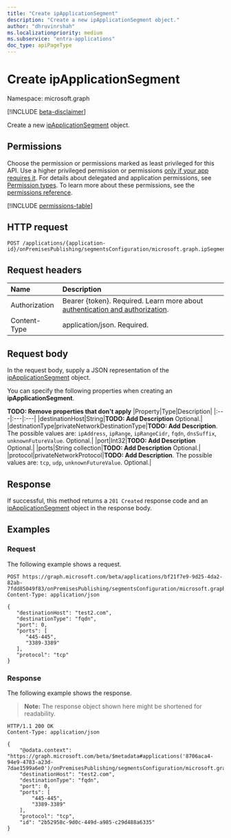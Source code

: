 ```yaml
---
title: "Create ipApplicationSegment"
description: "Create a new ipApplicationSegment object."
author: "dhruvinrshah"
ms.localizationpriority: medium
ms.subservice: "entra-applications"
doc_type: apiPageType
---
```


# Create ipApplicationSegment

Namespace: microsoft.graph

[!INCLUDE [beta-disclaimer](../../includes/beta-disclaimer.md)]

Create a new [ipApplicationSegment](../resources/ipapplicationsegment.md) object.

## Permissions

Choose the permission or permissions marked as least privileged for this API. Use a higher privileged permission or permissions [only if your app requires it](/graph/permissions-overview#best-practices-for-using-microsoft-graph-permissions). For details about delegated and application permissions, see [Permission types](/graph/permissions-overview#permission-types). To learn more about these permissions, see the [permissions reference](/graph/permissions-reference).

<!-- {
  "blockType": "permissions",
  "name": "onpremisespublishingprofile-post-applicationsegments-permissions"
}
-->
[!INCLUDE [permissions-table](../includes/permissions/onpremisespublishingprofile-post-applicationsegments-permissions.md)]

## HTTP request

<!-- {
  "blockType": "ignored"
}
-->
``` http
POST /applications/{application-id}/onPremisesPublishing/segmentsConfiguration/microsoft.graph.ipSegmentConfiguration/applicationSegments
```

## Request headers

|Name|Description|
|:---|:---|
|Authorization|Bearer {token}. Required. Learn more about [authentication and authorization](/graph/auth/auth-concepts).|
|Content-Type|application/json. Required.|

## Request body

In the request body, supply a JSON representation of the [ipApplicationSegment](../resources/ipapplicationsegment.md) object.

You can specify the following properties when creating an **ipApplicationSegment**.

**TODO: Remove properties that don't apply**
|Property|Type|Description|
|:---|:---|:---|
|destinationHost|String|**TODO: Add Description** Optional.|
|destinationType|privateNetworkDestinationType|**TODO: Add Description**. The possible values are: `ipAddress`, `ipRange`, `ipRangeCidr`, `fqdn`, `dnsSuffix`, `unknownFutureValue`. Optional.|
|port|Int32|**TODO: Add Description** Optional.|
|ports|String collection|**TODO: Add Description** Optional.|
|protocol|privateNetworkProtocol|**TODO: Add Description**. The possible values are: `tcp`, `udp`, `unknownFutureValue`. Optional.|



## Response

If successful, this method returns a `201 Created` response code and an [ipApplicationSegment](../resources/ipapplicationsegment.md) object in the response body.

## Examples

### Request

The following example shows a request.
<!-- {
  "blockType": "request",
  "name": "create_ipapplicationsegment_from_"
}
-->
``` http
POST https://graph.microsoft.com/beta/applications/bf21f7e9-9d25-4da2-82ab-7fdd85049f83/onPremisesPublishing/segmentsConfiguration/microsoft.graph.ipSegmentConfiguration/applicationSegments
Content-Type: application/json

{
   "destinationHost": "test2.com",
   "destinationType": "fqdn",
   "port": 0,
   "ports": [
      "445-445",
      "3389-3389"
   ],
   "protocol": "tcp"
}
```


### Response

The following example shows the response.
>**Note:** The response object shown here might be shortened for readability.
<!-- {
  "blockType": "response",
  "truncated": true,
  "@odata.type": "microsoft.graph.ipApplicationSegment"
}
-->
``` http
HTTP/1.1 200 OK
Content-Type: application/json

{
    "@odata.context": "https://graph.microsoft.com/beta/$metadata#applications('8706aca4-94e9-4783-a23d-7dae1599a6e0')/onPremisesPublishing/segmentsConfiguration/microsoft.graph.ipSegmentConfiguration/applicationSegments/$entity",
    "destinationHost": "test2.com",
    "destinationType": "fqdn",
    "port": 0,
    "ports": [
        "445-445",
        "3389-3389"
    ],
    "protocol": "tcp",
    "id": "2b52958c-9d0c-449d-a985-c29d488a6335"
}
```

